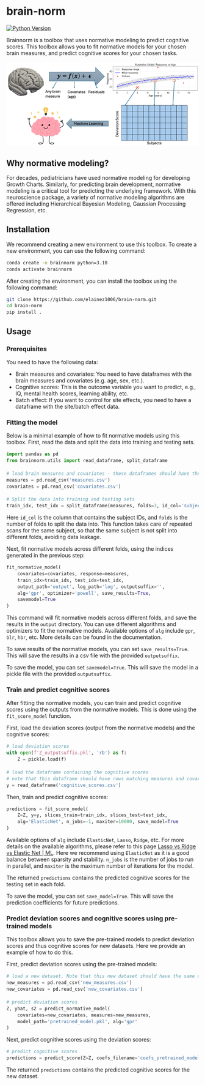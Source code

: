 # brain-norm
[![Python Version](https://img.shields.io/badge/python-3.7%20%7C%203.8%20%7C%203.9%20%7C%203.10%20-blue)](https://github.com/alawryaguila/multi-view-ae)

Brainnorm is a toolbox that uses normative modeling to predict cognitive scores. This toolbox allows you to fit normative models for your chosen brain measures, and predict cognitive scores for your chosen tasks.

![illustration](data/imgs/fig1.png)

## Why normative modeling?

For decades, pediatricians have used normative modeling for developing Growth Charts. Similarly, for predicting brain development, normative modeling is a critical tool for predicting the underlying framework. With this neuroscience package, a variety of normative modeling algorithms are offered including Hierarchical Bayesian Modeling, Gaussian Processing Regression, etc.

## Installation

We recommend creating a new environment to use this toolbox. To create a new environment, you can use the following command:

```bash
conda create -n brainnorm python=3.10
conda activate brainnorm
```

After creating the environment, you can install the toolbox using the following command:

```bash
git clone https://github.com/elainez1006/brain-norm.git
cd brain-norm
pip install .
```

## Usage

### Prerequisites

You need to have the following data:

- Brain measures and covariates: You need to have dataframes with the brain measures and covariates (e.g. age, sex, etc.).
- Cognitive scores: This is the outcome variable you want to predict, e.g., IQ, mental health scores, learning ability, etc.
- Batch effect: If you want to control for site effects, you need to have a dataframe with the site/batch effect data.

### Fitting the model

Below is a minimal example of how to fit normative models using this toolbox. First, read the data and split the data into training and testing sets.

```python
import pandas as pd
from brainnorm.utils import read_dataframe, split_dataframe

# load brain measures and covariates - these dataframes should have the same number of rows (i.e., subjects are matched)
measures = pd.read_csv('measures.csv')
covariates = pd.read_csv('covariates.csv')

# Split the data into training and testing sets
train_idx, test_idx = split_dataframe(measures, folds=3, id_col='subject_id')
```

Here `id_col` is the column that contains the subject IDs, and `folds` is the number of folds to split the data into. This function takes care of repeated scans for the same subject, so that the same subject is not split into different folds, avoiding data leakage.

Next, fit normative models across different folds, using the indices generated in the previous step:

```python
fit_normative_model(
    covariates=covariates, response=measures, 
    train_idx=train_idx, test_idx=test_idx, 
    output_path='output', log_path='log', outputsuffix='', 
    alg='gpr', optimizer='powell', save_results=True, 
    savemodel=True
)
```

This command will fit normative models across different folds, and save the results in the `output` directory. You can use different algorithms and optimizers to fit the normative models. Available options of `alg` include `gpr`, `blr`, `hbr`, etc. More details can be found in the documentation.

To save results of the normative models, you can set `save_results=True`. This will save the results in a csv file with the provided `outputsuffix`.

To save the model, you can set `savemodel=True`. This will save the model in a pickle file with the provided `outputsuffix`.

### Train and predict cognitive scores

After fitting the normative models, you can train and predict cognitive scores using the outputs from the normative models. This is done using the `fit_score_model` function.

First, load the deviation scores (output from the normative models) and the cognitive scores:

```python
# load deviation scores
with open(f'Z_outputsuffix.pkl', 'rb') as f:
    Z = pickle.load(f)

# load the dataframe containing the cognitive scores
# note that this dataframe should have rows matching measures and covariates
y = read_dataframe('cognitive_scores.csv')
```

Then, train and predict cognitive scores:

```python
predictions = fit_score_model(
    Z=Z, y=y, slices_train=train_idx, slices_test=test_idx, 
    alg='ElasticNet', n_jobs=-1, maxiter=10000, save_model=True
)
```

Available options of `alg` include `ElasticNet`, `Lasso`, `Ridge`, etc. For more details on the available algorithms, please refer to this page [Lasso vs Ridge vs Elastic Net | ML](https://www.geeksforgeeks.org/lasso-vs-ridge-vs-elastic-net-ml/). Here we recommend using `ElasticNet` as it is a good balance between sparsity and stability. `n_jobs` is the number of jobs to run in parallel, and `maxiter` is the maximum number of iterations for the model.

The returned `predictions` contains the predicted cognitive scores for the testing set in each fold.

To save the model, you can set `save_model=True`. This will save the prediction coefficients for future predictions.

### Predict deviation scores and cognitive scores using pre-trained models

This toolbox allows you to save the pre-trained models to predict deviation scores and thus cognitive scores for new datasets. Here we provide an example of how to do this.

First, predict deviation scores using the pre-trained models:

```python
# load a new dataset. Note that this new dataset should have the same columns as the training data.
new_measures = pd.read_csv('new_measures.csv')
new_covariates = pd.read_csv('new_covariates.csv')

# predict deviation scores
Z, yhat, s2 = predict_normative_model(
    covariates=new_covariates, measures=new_measures, 
    model_path='pretrained_model.pkl', alg='gpr'
)
```

Next, predict cognitive scores using the deviation scores:

```python
# predict cognitive scores
predictions = predict_score(Z=Z, coefs_filename='coefs_pretrained_model.pkl')
```

The returned `predictions` contains the predicted cognitive scores for the new dataset.
